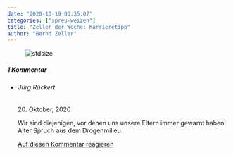 ```yaml
---
date: "2020-10-19 03:35:07"
categories: ["spreu-weizen"]
title: "Zeller der Woche: Karrieretipp"
author: "Bernd Zeller"
---
```



<figure>
<img src="https://www.publicomag.com/wp-content/uploads/2020/10/Karrieretipp.jpg" alt=stdsize>
</figure>


<!--more-->
<h5 class="comments-h">
1 Kommentar </h5>
<ul class="commentlist">
<li class="comment even thread-even depth-1 clearfix" id="li-comment-86440">
<h6 class="author">Jürg Rückert</h6> <span class="date">20. Oktober, 2020</span>



Wir sind diejenigen, vor denen uns unsere Eltern immer gewarnt haben!<br>
Alter Spruch aus dem Drogenmilieu.

<a rel="nofollow" class="comment-reply-link" href="#comment-86440" data-commentid="86440" data-postid="12186" data-belowelement="comment-86440" data-respondelement="respond" data-replyto="Antworte auf Jürg Rückert" aria-label="Antworte auf Jürg Rückert">Auf diesen Kommentar reagieren</a> 


</li>
</ul>
